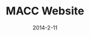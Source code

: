 ---
layout: default
title: MACC Website
video: 
img: /img/macc1.jpg
img2: 
img3: 
date: 2014-2-11
modalId: 1
slug: macc-website
projectDate: March 2014
client: Mount Annan Christian College
service: Web Design

tools: [Sublime Text,Sketch,GitHub]
values: [50,30,20]

code: [HTML,CSS,PHP,JavaScript]
codeValue: [30,30,25,15]

brief: After undertaking a corporate image rebrand, the company that I work for, Mount Annan Christian College (MACC), approached me and asked me to redesign their website using their new identity and style guide. Requests made by the client included&#58; <ol><li>Having a modern aesthetic</li><li>To reflect the new school logo</li><li>Be user editable</li></ol>
execution: Based on the fact that the brief required the website to be user editable I opted to create a website based off the WordPress content management system and build a theme around this platform. Doing so caused me to learn a great deal about the Wordpress framework along with the PHP programming language. This will undoubtably come in handy again.<br>What resulted was a highly functional, user editable website that was clean, elegant and reflective of the new corporate identity.<br><br>To view the final website please visit&#58; <a href="http://macc.nsw.edu.au">macc.nsw.edu.au</a>
---